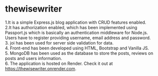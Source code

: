 # thewisewriter

1.It is a simple Express.js blog application with CRUD features enabled. <br/> 
2.It has authorization enabled, which has been implemented using Passport.js which is basically an authentication middleware for Node.js. Users have to register providing username, email address and password. <br/>
3. joi has been used for server side validation for data. <br/>
4. Front-end has been developed using HTML, Bootstrap and Vanilla JS. <br/>
5. MongoDB has been used as the database to store the posts, reviews on posts and users information. <br/>
6. The application is hosted on Render. Check it out at https://thewisewriter.onrender.com. </br>

